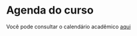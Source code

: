 


Agenda do curso
===============







Você pode consultar o calendário acadêmico [aqui](https://ufal.br/estudante/graduacao/calendario-academico)








